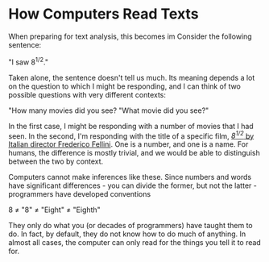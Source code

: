 # How Computers Read Texts

When preparing for text analysis, this becomes im 
Consider the following sentence:

"I saw 8<sup>1/2</sup>."

Taken alone, the sentence doesn't tell us much. Its meaning depends a lot on the question to which I might be responding, and I can think of two possible questions with very different contexts:

"How many movies did you see?
"What movie did you see?"

In the first case, I might be responding with a number of movies that I had seen. In the second, I'm responding with the title of a specific film, [*8<sup>1/2</sup>* by Italian director Frederico Fellini](https://en.wikipedia.org/wiki/8%C2%BD). One is a number, and one is a name. For humans, the difference is mostly trivial, and we would be able to distinguish between the two by context.

Computers cannot make inferences like these. Since numbers and words have significant differences - you can divide the former, but not the latter - programmers have developed conventions

8 ≠ "8" ≠ "Eight" ≠ "Eighth"

They only do what you (or decades of programmers) have taught them to do. In fact, by default, they do not know how to do much of anything. In almost all cases, the computer can only read for the things you tell it to read for. 